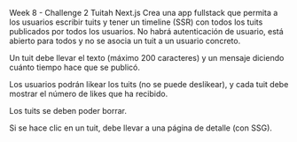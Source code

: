 Week 8 - Challenge 2
Tuitah Next.js
Crea una app fullstack que permita a los usuarios escribir tuits y tener un timeline (SSR) con todos los tuits publicados por todos los usuarios. No habrá autenticación de usuario, está abierto para todos y no se asocia un tuit a un usuario concreto.

Un tuit debe llevar el texto (máximo 200 caracteres) y un mensaje diciendo cuánto tiempo hace que se publicó.

Los usuarios podrán likear los tuits (no se puede deslikear), y cada tuit debe mostrar el número de likes que ha recibido.

Los tuits se deben poder borrar.

Si se hace clic en un tuit, debe llevar a una página de detalle (con SSG).
